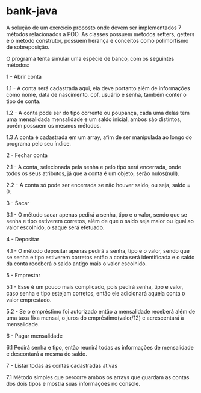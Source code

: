# bank-java

<p>A solução de um exercício proposto onde devem ser implementados 7 métodos relacionados a POO. As classes possuem métodos setters, getters e o método construtor, possuem herança e conceitos como polimorfismo de sobreposição.</p>

<p>O programa tenta simular uma espécie de banco, com os seguintes métodos:</p>
  <p>1 - Abrir conta</p>
    <p>1.1 - A conta será cadastrada aqui, ela deve portanto além de informações como nome, data de nascimento, cpf, usuário e senha, também conter o tipo de conta.</p>
    <p>1.2 - A conta pode ser do tipo corrente ou poupança, cada uma delas tem uma mensalidada mensalidade e um saldo inicial, ambos são distintos, porém possuem os mesmos métodos.</p>
    <p>1.3 A conta é cadastrada em um array, afim de ser manipulada ao longo do programa pelo seu índice.</p>
  <p>2 - Fechar conta</p>
    <p>2.1 - A conta, selecionada pela senha e pelo tipo será encerrada, onde todos os seus atributos, já que a conta é um objeto, serão nulos(null).</p>
    <p>2.2 - A conta só pode ser encerrada se não houver saldo, ou seja, saldo = 0.</p>
  <p>3 - Sacar</p>
    <p>3.1 - O método sacar apenas pedirá a senha, tipo e o valor, sendo que se senha e tipo estiverem corretos, além de que o saldo seja maior ou igual ao valor escolhido, o saque será efetuado.</p>
    <p> 4 - Depositar </p>
    <p>4.1 - O método depositar apenas pedirá a senha, tipo e o valor, sendo que se senha e tipo estiverem corretos então a conta será identificada e o saldo da conta receberá o saldo antigo mais o valor escolhido.</p>
  <p>5 - Emprestar</p>
    <p>5.1 - Esse é um pouco mais complicado, pois pedirá senha, tipo e valor, caso senha e tipo estejam corretos, então ele adicionará aquela conta o valor emprestado. </p>
    5.2 - Se o empréstimo foi autorizado então a mensalidade receberá além de uma taxa fixa mensal, o juros do empréstimo(valor/12) e acrescentará à mensalidade.</p>
  <p>6 - Pagar mensalidade
    <p>6.1 Pedirá senha e tipo, então reunirá todas as informações de mensalidade e descontará a mesma do saldo.</p>
  <p>7 - Listar todas as contas cadastradas ativas</p>
    <p>7.1 Método simples que percorre ambos os arrays que guardam as contas dos dois tipos e mostra suas informações no console.</p>
